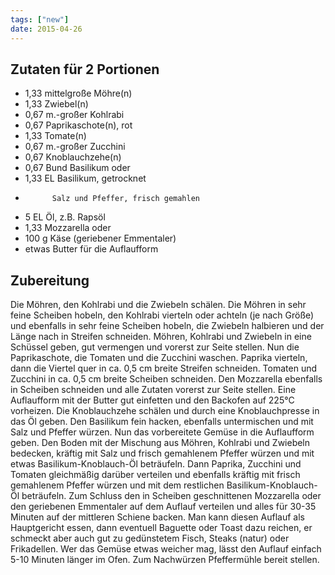 ```yaml
---
tags: ["new"]
date: 2015-04-26
---
```


## Zutaten für 2 Portionen
- 1,33      mittelgroße  Möhre(n)
- 1,33      Zwiebel(n)
- 0,67      m.-großer Kohlrabi
- 0,67      Paprikaschote(n), rot
- 1,33      Tomate(n)
- 0,67      m.-großer Zucchini
- 0,67      Knoblauchzehe(n)
- 0,67      Bund  Basilikum oder
- 1,33      EL Basilikum, getrocknet
-           Salz und Pfeffer, frisch gemahlen
- 5 EL      Öl, z.B. Rapsöl
- 1,33      Mozzarella oder
- 100 g     Käse (geriebener Emmentaler)
- etwas     Butter für die Auflaufform

## Zubereitung
Die Möhren, den Kohlrabi und die Zwiebeln schälen. Die Möhren in sehr feine Scheiben hobeln, den Kohlrabi vierteln oder achteln (je nach Größe) und ebenfalls in sehr feine Scheiben hobeln, die Zwiebeln halbieren und der Länge nach in Streifen schneiden. Möhren, Kohlrabi und Zwiebeln in eine Schüssel geben, gut vermengen und vorerst zur Seite stellen. Nun die Paprikaschote, die Tomaten und die Zucchini waschen. Paprika vierteln, dann die Viertel quer in ca. 0,5 cm breite Streifen schneiden. Tomaten und Zucchini in ca. 0,5 cm breite Scheiben schneiden. Den Mozzarella ebenfalls in Scheiben schneiden und alle Zutaten vorerst zur Seite stellen.
Eine Auflaufform mit der Butter gut einfetten und den Backofen auf 225°C vorheizen.
Die Knoblauchzehe schälen und durch eine Knoblauchpresse in das Öl geben. Den Basilikum fein hacken, ebenfalls untermischen und mit Salz und Pfeffer würzen.
Nun das vorbereitete Gemüse in die Auflaufform geben. Den Boden mit der Mischung aus Möhren, Kohlrabi und Zwiebeln bedecken, kräftig mit Salz und frisch gemahlenem Pfeffer würzen und mit etwas Basilikum-Knoblauch-Öl beträufeln. Dann Paprika, Zucchini und Tomaten gleichmäßig darüber verteilen und ebenfalls kräftig mit frisch gemahlenem Pfeffer würzen und mit dem restlichen Basilikum-Knoblauch-Öl beträufeln. Zum Schluss den in Scheiben geschnittenen Mozzarella oder den geriebenen Emmentaler auf dem Auflauf verteilen und alles für 30-35 Minuten auf der mittleren Schiene backen.
Man kann diesen Auflauf als Hauptgericht essen, dann eventuell Baguette oder Toast dazu reichen, er schmeckt aber auch gut zu gedünstetem Fisch, Steaks (natur) oder Frikadellen.
Wer das Gemüse etwas weicher mag, lässt den Auflauf einfach 5-10 Minuten länger im Ofen. Zum Nachwürzen Pfeffermühle bereit stellen.
